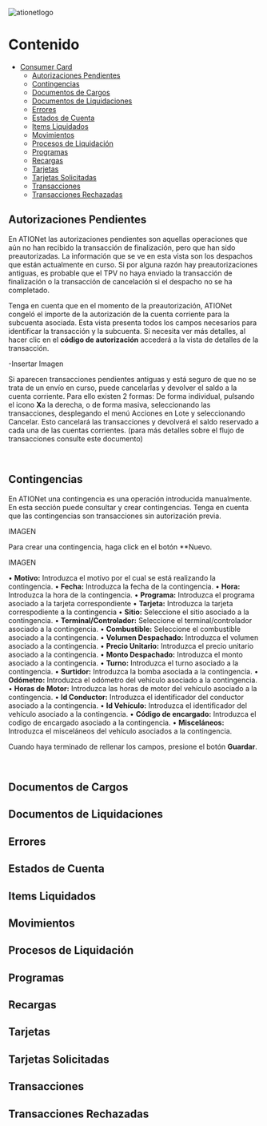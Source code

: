 ![ationetlogo](https://github.com/Ationet/ationetdocs/blob/master/Content/Images/ATIOnetLogo_250x70.png)

# Contenido

- [Consumer Card](#Consumer-Card)
  - [Autorizaciones Pendientes](#Autorizaciones-Pendientes)
  - [Contingencias](#Contingencias)
  - [Documentos de Cargos](#Documentos-de-Cargos)
  - [Documentos de Liquidaciones](#Documentos-de-Liquidaciones)
  - [Errores](#Errores)
  - [Estados de Cuenta](#Estados-de-Cuenta)
  - [Items Liquidados](#Items-Liquidados)
  - [Movimientos](#Movimientos)
  - [Procesos de Liquidación](#Procesos-de-Liquidación)
  - [Programas](#Programas)
  - [Recargas](#Recargas)
  - [Tarjetas](#Tarjetas)
  - [Tarjetas Solicitadas](#Tarjetas-Solicitadas)
  - [Transacciones](#Transacciones)
  - [Transacciones Rechazadas](#Transacciones-Rechazadas)
 
## Autorizaciones Pendientes

En ATIONet las autorizaciones pendientes son aquellas operaciones que aún no han recibido la transacción de finalización, pero que han sido preautorizadas. 
La información que se ve en esta vista son los despachos que están actualmente en curso. Si por alguna razón hay preautorizaciones antiguas, es probable que el TPV no haya enviado la transacción de finalización o la transacción de cancelación si el despacho no se ha completado.

Tenga en cuenta que en el momento de la preautorización, ATIONet congeló el importe de la autorización de la cuenta corriente para la subcuenta asociada. Esta vista presenta todos los campos necesarios para identificar la transacción y la subcuenta. Si necesita ver más detalles, al hacer clic en el **código de autorización** accederá a la vista de detalles de la transacción.

-Insertar Imagen

Si aparecen transacciones pendientes antiguas y está seguro de que no se trata de un envío en curso, puede cancelarlas y devolver el saldo a la cuenta corriente. 
Para ello existen 2 formas: De forma individual, pulsando el icono **X**a la derecha, o de forma masiva, seleccionando las transacciones, desplegando el menú Acciones en Lote y seleccionando Cancelar. 
Esto cancelará las transacciones y devolverá el saldo reservado a cada una de las cuentas corrientes. (para más detalles sobre el flujo de transacciones consulte este documento)

</br>

## Contingencias

En ATIONet una contingencia es una operación introducida manualmente. En esta sección puede consultar y crear contingencias. Tenga en cuenta que las contingencias son transacciones sin autorización previa.

IMAGEN

Para crear una contingencia, haga click en el botón **Nuevo.

IMAGEN

•	**Motivo:** Introduzca el motivo por el cual se está realizando la contingencia.
•	**Fecha:** Introduzca la fecha de la contingencia.
•	**Hora:** Introduzca la hora de la contingencia.
•	**Programa:** Introduzca el programa asociado a la tarjeta correspondiente
•	**Tarjeta:** Introduzca la tarjeta correspodiente a la contingencia
•	**Sitio:** Seleccione el sitio asociado a la contingencia.
•	**Terminal/Controlador:** Seleccione el terminal/controlador asociado a la contingencia.
•	**Combustible:** Seleccione el combustible asociado a la contingencia.
•	**Volumen Despachado:** Introduzca el volumen asociado a la contingencia.
•	**Precio Unitario:** Introduzca el precio unitario asociado a la contingencia.
•	**Monto Despachado:** Introduzca el monto asociado a la contingencia.
•	**Turno:** Introduzca el turno asociado a la contingencia.
•	**Surtidor:** Introduzca la bomba asociada a la contingencia.
•	**Odómetro:** Introduzca el odómetro del vehículo asociado a la contingencia.
•	**Horas de Motor:** Introduzca las horas de motor del vehículo asociado a la contingencia.
•	**Id Conductor:** Introduzca el identificador del conductor asociado a la contingencia.
•	**Id Vehículo:** Introduzca el identificador del vehículo asociado a la contingencia.
•	**Código de encargado:** Introduzca el codigo de encargado asociado a la contingencia.
•	**Misceláneos:** Introduzca el misceláneos del vehículo asociados a la contingencia.

Cuando haya terminado de rellenar los campos, presione el botón **Guardar**.

</br>

## Documentos de Cargos


## Documentos de Liquidaciones


## Errores


## Estados de Cuenta


## Items Liquidados


## Movimientos


## Procesos de Liquidación


## Programas


## Recargas


## Tarjetas


## Tarjetas Solicitadas


## Transacciones


## Transacciones Rechazadas





